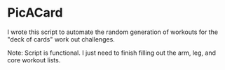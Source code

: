 # PicACard
I wrote this script to automate the random generation of workouts for the "deck of cards" work out challenges.

Note: Script is functional. I just need to finish filling out the arm, leg, and core workout lists.
